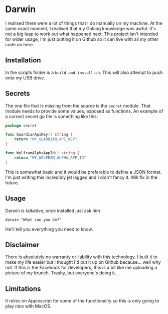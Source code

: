 # Darwin

I realised there were a lot of things that I do manually on my machine. At the same exact moment, I realised that my Golang knowledge was awful. It's not a big leap to work out what happened next. This project isn't intended for wider usage, I'm just putting it on Github so
it can live with all my other code on here.

## Installation

In the scripts folder is a `build-and-install.sh`. This will also attempt to push onto my USB drive.

## Secrets

The one file that is missing from the source is the `secret` module. That module needs to provide some values, exposed as functions. An example of a correct secret go file is something like this:

```go
package secret

func GuardianApiKey() string {
	return "MY_GUARDIAN_API_KEY"
}

func WolframAlphaAppId() string {
	return "MY_WOLFRAM_ALPHA_APP_ID"
}
```

This is somewhat basic and it would be preferable to define a JSON format. I'm just writing this incredibly jet lagged and I didn't fancy it. Will fix in the future.

## Usage

Darwin is talkative, once installed just ask him 

```
darwin "What can you do?"
```

He'll tell you everything you need to know.

## Disclaimer

There is absolutely no warranty or liability with this technology. I built it to make my life easier but I thought I'd put it up on Github because... well why not. If this is the Facebook for developers, this is a bit like me uploading a picture of my brunch. Trashy, but everyone's doing it.

## Limitations

It relies on Applescript for some of the functionality so this is only going to play nice with MacOS.
